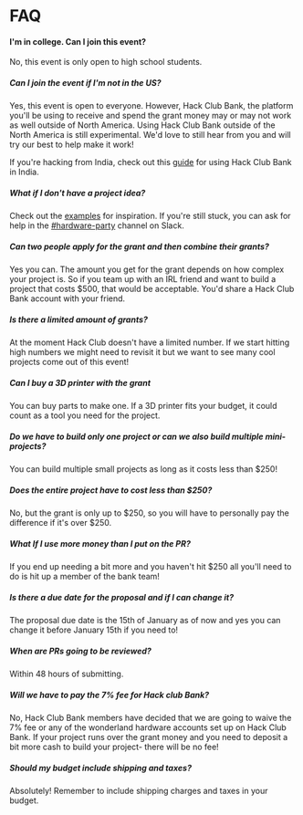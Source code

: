 # FAQ

#### I'm in college. Can I join this event? 

No, this event is only open to high school students.

##### Can I join the event if I'm not in the US?

Yes, this event is open to everyone. However, Hack Club Bank, the platform you'll be using to receive and spend the grant money may or may not work as well outside of North America. Using Hack Club Bank outside of the North America is still experimental. We'd love to still hear from you and will try our best to help make it work!

If you're hacking from India, check out this [guide](/india.md) for using Hack Club Bank in India.

##### What if I don't have a project idea?

Check out the [examples](/examples) for inspiration. If you're still stuck, you can ask for help in the [#hardware-party](https://hackclub.slack.com/archives/C0168BR5PDE) channel on Slack.

##### Can two people apply for the grant and then combine their grants?

Yes you can. The amount you get for the grant depends on how complex your project is. So if you team up with an IRL friend and want to build a project that costs $500, that would be acceptable. You'd share a Hack Club Bank account with your friend.

##### Is there a limited amount of grants?

At the moment Hack Club doesn't have a limited number. If we start hitting high numbers we might need to revisit it but we want to see many cool projects come out of this event!

##### Can I buy a 3D printer with the grant

You can buy parts to make one. If a 3D printer fits your budget, it could count as a tool you need for the project.

##### Do we have to build only one project or can we also build multiple mini-projects?

You can build multiple small projects as long as it costs less than $250!

##### Does the entire project have to cost less than $250?

No, but the grant is only up to $250, so you will have to personally pay the difference if it's over $250.

##### What If I use more money than I put on the PR?

If you end up needing a bit more and you haven't hit $250 all you'll need to do is hit up a member of the bank team!

##### Is there a due date for the proposal and if I can change it?

The proposal due date is the 15th of January as of now and yes you can change it before January 15th if you need to!

##### When are PRs going to be reviewed?

Within 48 hours of submitting.

##### Will we have to pay the 7% fee for Hack club Bank?

No, Hack Club Bank members have decided that we are going to waive the 7% fee or any of the wonderland hardware accounts set up on Hack Club Bank. If your project runs over the grant money and you need to deposit a bit more cash to build your project- there will be no fee!

##### Should my budget include shipping and taxes?

Absolutely! Remember to include shipping charges and taxes in your budget.
